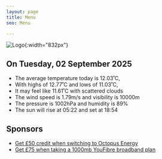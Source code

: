 ```yaml
---
layout: page
title: Menu
seo: Menu

---
```


![Logo](/images/logo.jpg){:width="832px"}

<!-- weather_marker starts -->
## On Tuesday, 02 September 2025

- The average temperature today is 12.03˚C,
- With highs of 12.77˚C and lows of 11.03˚C,
- It may feel like 11.61˚C with scattered clouds
- The wind speed is 1.79m/s and visibility is 10000m
- The pressure is 1002hPa and humidity is 89%
- The sun will rise at 05:22 and set at 18:54

<!-- weather_marker ends -->

## Sponsors

- [Get £50 credit when switching to Octopus Energy](https://bit.ly/3oD1nnS)
- [Get £75 when taking a 1000mb YouFibre broadband plan](https://aklam.io/91zWhU?)
